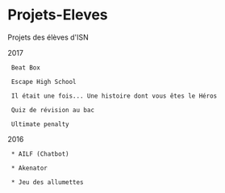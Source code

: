# Projets-Eleves
Projets des élèves d'ISN


2017

	 Beat Box

	 Escape High School
	 
	 Il était une fois... Une histoire dont vous êtes le Héros
	 
	 Quiz de révision au bac
	 
	 Ultimate penalty


2016

	 * AILF (Chatbot)
	 
	 * Akenator

	 * Jeu des allumettes


